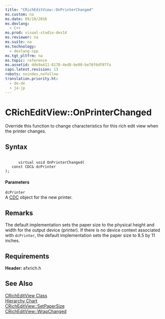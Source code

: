 ```yaml
---
title: "CRichEditView::OnPrinterChanged"
ms.custom: na
ms.date: 09/19/2016
ms.devlang: 
  - C++
ms.prod: visual-studio-dev14
ms.reviewer: na
ms.suite: na
ms.technology: 
  - devlang-cpp
ms.tgt_pltfrm: na
ms.topic: reference
ms.assetid: dde9a411-8170-4ed8-be90-be76f6df07fa
caps.latest.revision: 13
robots: noindex,nofollow
translation.priority.ht: 
  - de-de
  - ja-jp
---
```

# CRichEditView::OnPrinterChanged
Override this function to change characteristics for this rich edit view when the printer changes.  
  
## Syntax  
  
```  
  
      virtual void OnPrinterChanged(  
   const CDC& dcPrinter   
);  
```  
  
#### Parameters  
 `dcPrinter`  
 A [CDC](../vs140/CDC-Class.md) object for the new printer.  
  
## Remarks  
 The default implementation sets the paper size to the physical height and width for the output device (printer). If there is no device context associated with `dcPrinter`, the default implementation sets the paper size to 8.5 by 11 inches.  
  
## Requirements  
 **Header:** afxrich.h  
  
## See Also  
 [CRichEditView Class](../vs140/CRichEditView-Class.md)   
 [Hierarchy Chart](../vs140/Hierarchy-Chart.md)   
 [CRichEditView::SetPaperSize](../vs140/CRichEditView--SetPaperSize.md)   
 [CRichEditView::WrapChanged](../vs140/CRichEditView--WrapChanged.md)